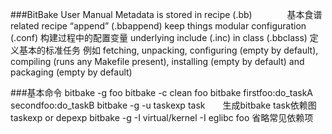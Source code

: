 ###BitBake User Manual
	Metadata is stored in
		recipe (.bb)　　　　基本食谱
		related recipe “append” (.bbappend)    keep things modular
		configuration (.conf)    构建过程中的配置变量
		underlying include (.inc)
		in class (.bbclass) 定义基本的标准任务
			例如  fetching, unpacking, configuring (empty by default),
				  compiling (runs any Makefile present), installing (empty by default) and packaging (empty by default)
				  
###基本命令
	bitbake -g foo
	bitbake -c clean foo
	bitbake firstfoo:do_taskA secondfoo:do_taskB
	bitbake -g -u taskexp task　　生成bitbake task依赖图    taskexp or depexp
	bitbake -g -I virtual/kernel -I eglibc foo  省略常见依赖项